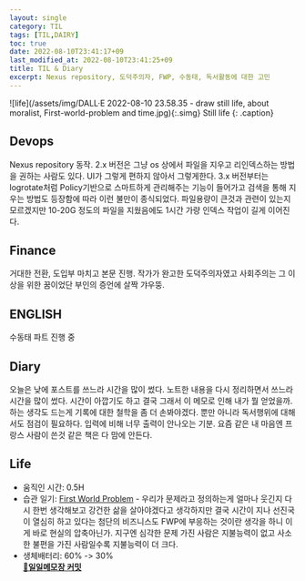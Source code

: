 ```yaml
---
layout: single
category: TIL
tags: [TIL,DAIRY]
toc: true
date: 2022-08-10T23:41:17+09
last_modified_at: 2022-08-10T23:41:25+09
title: TIL & Diary
excerpt: Nexus repository, 도덕주의자, FWP, 수동태, 독서활동에 대한 고민
---
```

![life](/assets/img/DALL·E 2022-08-10 23.58.35 - draw still life, about moralist, First-world-problem and time.jpg){:.simg}
Still life
{: .caption}

## Devops
Nexus repository 동작. 2.x 버전은 그냥 os 상에서 파일을 지우고 리인덱스하는 방법을 권하는 사람도 있다. UI가 그렇게 편하지 않아서 그렇게한다. 3.x 버전부터는 logrotate처럼 Policy기반으로 스마트하게 관리해주는 기능이 들어가고 검색을 통해 지우는 방법도 등장함에 따라 이런 불만이 종식되었다. 파일용량이 큰것과 관련이 있는지 모르겠지만 10-20G 정도의 파일을 지웠음에도 1시간 가량 인덱스 작업이 길게 이어진다.

## Finance
거대한 전환, 도입부 마치고 본문 진행. 작가가 완고한 도덕주의자였고 사회주의는 그 이상을 위한 꿈이었단 부인의 증언에 살짝 갸우뚱.

## ENGLISH
수동태 파트 진행 중

## Diary
오늘은 낮에 포스트를 쓰느라 시간을 많이 썼다. 노트한 내용을 다시 정리하면서 쓰느라 시간을 많이 썼다. 시간이 아깝기도 하고 결국 그래서 이 메모로 인해 내가 뭘 얻었을까. 하는 생각도 드는게 기록에 대한 철학을 좀 더 손봐야겠다. 뿐만 아니라 독서행위에 대해서도 점검이 필요하다. 입력에 비해 너무 출력이 안나오는 기분. 요즘 같은 내 마음엔 프랑스 사람이 쓴것 같은 책은 다 맘에 안든다.

## Life  
- 움직인 시간: 0.5H
- 습관 일기:
[First World Problem](https://www.youtube.com/watch?v=vN2WzQzxuoA) - 우리가 문제라고 정의하는게 얼마나 웃긴지 다시 한번 생각해보고 강건한 삶을 살아야겠다고 생각하지만 결국 시간이 지나 선진국이 열심히 하고 있다는 첨단의 비즈니스도 FWP에 부응하는 것이란 생각을 하니 이게 바로 현실의 압축아닌가. 지구엔 심각한 문제 가진 사람은 지불능력이 없고 사소한 불편을 가진 사람일수록 지불능력이 더 크다.  
- 생체배터리: 60% -> 30%  
[🔗**일일메모장 커밋**](https://github.com/HibikeQuantum/PlayGround/commit/52e754c4775b43a27959a76bc028191891a3aa8b)  